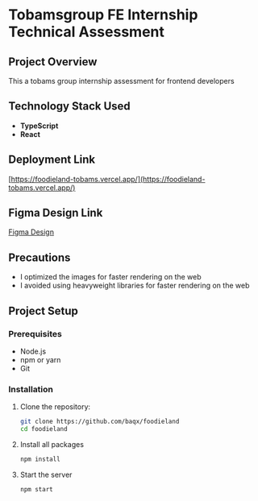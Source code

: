 # Tobamsgroup FE Internship Technical Assessment

## Project Overview

This a tobams group internship assessment for frontend developers

## Technology Stack Used

- **TypeScript**
- **React**

## Deployment Link

[https://foodieland-tobams.vercel.app/](https://foodieland-tobams.vercel.app/)

## Figma Design Link

[Figma Design](https://www.figma.com/design/PZ9aNZQakGzH5CgjWY2nXg/Frontend-Interns-Assessment?node-id=1-296&t=x075fFJL9fwym8vw-0)

## Precautions

- I optimized the images for faster rendering on the web
- I avoided using heavyweight libraries for faster rendering on the web

## Project Setup

### Prerequisites

- Node.js
- npm or yarn
- Git

### Installation

1. Clone the repository:

   ```bash
   git clone https://github.com/baqx/foodieland
   cd foodieland

   ```

2. Install all packages

   ```bash
   npm install
   ```

3. Start the server
   ```bash
   npm start
   ```
